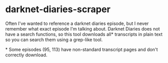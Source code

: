 # darknet-diaries-scraper

Often I've wanted to reference a darknet diaries episode, but I never remember what exact episode I'm talking about.
Darknet Diaries does not have a search functions, so this tool downloads all\* transcripts in plain text so you can
search them using a grep-like tool.

\* Some episodes (95, 113) have non-standard transcript pages and don't correctly download.
